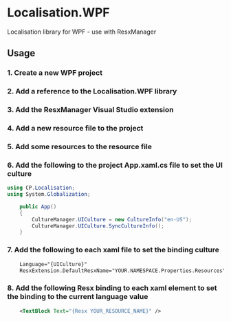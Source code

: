 # Localisation.WPF
Localisation library for WPF - use with ResxManager

## Usage

### 1. Create a new WPF project

### 2. Add a reference to the Localisation.WPF library

### 3. Add the ResxManager Visual Studio extension

### 4. Add a new resource file to the project

### 5. Add some resources to the resource file

### 6. Add the following to the project App.xaml.cs file to set the UI culture

```csharp
using CP.Localisation;
using System.Globalization;

    public App()
    {
        CultureManager.UICulture = new CultureInfo("en-US");
        CultureManager.UICulture.SyncCultureInfo();
    }
```

### 7. Add the following to each xaml file to set the binding culture
```xml
    Language="{UICulture}"
    ResxExtension.DefaultResxName="YOUR.NAMESPACE.Properties.Resources"
```

### 8. Add the following Resx binding to each xaml element to set the binding to the current language value
```xml
    <TextBlock Text="{Resx YOUR_RESOURCE_NAME}" />
```
